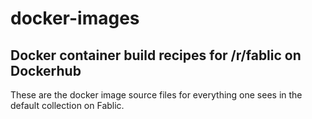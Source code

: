 # docker-images

## Docker container build recipes for /r/fablic on Dockerhub
These are the docker image source files for everything one sees in the default collection on Fablic.
